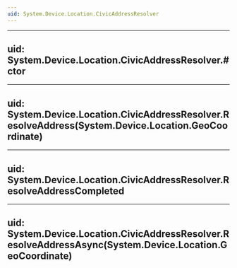```yaml
---
uid: System.Device.Location.CivicAddressResolver
---
```


---
uid: System.Device.Location.CivicAddressResolver.#ctor
---

---
uid: System.Device.Location.CivicAddressResolver.ResolveAddress(System.Device.Location.GeoCoordinate)
---

---
uid: System.Device.Location.CivicAddressResolver.ResolveAddressCompleted
---

---
uid: System.Device.Location.CivicAddressResolver.ResolveAddressAsync(System.Device.Location.GeoCoordinate)
---
